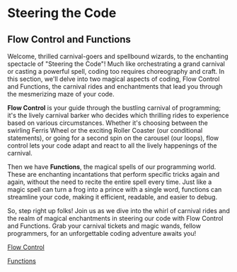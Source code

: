 # Steering the Code

## Flow Control and Functions

Welcome, thrilled carnival-goers and spellbound wizards, to the enchanting spectacle of "Steering the Code"! Much like orchestrating a grand carnival or casting a powerful spell, coding too requires choreography and craft. In this section, we'll delve into two magical aspects of coding, Flow Control and Functions, the carnival rides and enchantments that lead you through the mesmerizing maze of your code.

**Flow Control** is your guide through the bustling carnival of programming; it's the lively carnival barker who decides which thrilling rides to experience based on various circumstances. Whether it's choosing between the swirling Ferris Wheel or the exciting Roller Coaster (our conditional statements), or going for a second spin on the carousel (our loops), flow control lets your code adapt and react to all the lively happenings of the carnival.

Then we have **Functions**, the magical spells of our programming world. These are enchanting incantations that perform specific tricks again and again, without the need to recite the entire spell every time. Just like a magic spell can turn a frog into a prince with a single word, functions can streamline your code, making it efficient, readable, and easier to debug.

So, step right up folks! Join us as we dive into the whirl of carnival rides and the realm of magical enchantments in steering our code with Flow Control and Functions. Grab your carnival tickets and magic wands, fellow programmers, for an unforgettable coding adventure awaits you!

[Flow Control](steering_code/flow_control.md)

[Functions](steering_code/functions.md)